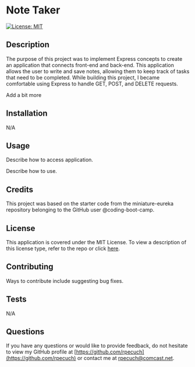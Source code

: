 # Note Taker

  [![License: MIT](https://img.shields.io/badge/License-MIT-yellow.svg)](https://opensource.org/licenses/MIT)

  ## Description

The purpose of this project was to implement Express concepts to create an application that connects front-end and back-end. This application allows the user to write and save notes, allowing them to keep track of tasks that need to be completed. While building this project, I became comfortable using Express to handle GET, POST, and DELETE requests. 

Add a bit more

  ## Installation

  N/A

  ## Usage

  Describe how to access application.

  Describe how to use.

  ## Credits

This project was based on the starter code from the miniature-eureka repository belonging to the GitHub user @coding-boot-camp.

  ## License

  This application is covered under the MIT License.
  To view a description of this license type, refer to the repo or click [here](https://opensource.org/licenses/MIT).

  ## Contributing

  Ways to contribute include suggesting bug fixes.
  
  ## Tests

  N/A

  ## Questions

  If you have any questions or would like to provide feedback, do not hesitate to view my GitHub profile at [https://github.com/rpecuch](https://github.com/rpecuch) or contact me at rpecuch@comcast.net.
